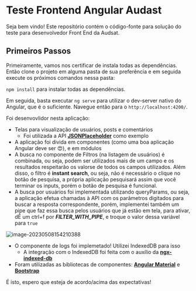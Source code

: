 # Teste Frontend Angular Audast 

Seja bem vindo! Este repositório contém o código-fonte para solução do teste para desenvolvedor Front End da Audsat.

## Primeiros Passos

Primeiramente, vamos nos certificar de instala todas as dependências. Então clone o projeto em alguma pasta de sua preferência e em seguida execute os próximos comandos nessa pasta:

`npm install` para instalar todas as dependências.



Em seguida, basta executar  `ng serve` para utilizar o dev-server nativo do Angular, que é o suficiente. Navegue então para o `http://localhost:4200/`.



Foi desenvovlidor nesta aplicação:

- Telas para visualização de usuários, posts e comentários 
  - Foi utilizada a API **[JSONPlaceholder](https://jsonplaceholder.typicode.com/)** como exemplo
- A aplicação foi divida em componentes (como uma boa aplicação Angular deve ser 😍), e em módulos
- A busca no componente de Filtros (na listagem de usuários) é combinada, ou seja, podem ser utilizados mais de um campo e os resultados respeitarão os valorse de todos os campos utilizados. Além disso, o filtro é **instant search**, ou seja, não é necessário o clique no botão de pesquisa, a própria aplicação pesquisará assim que você terminar os inputs, porém o botão de pesquisa é funcional.
- A busca por usuários foi implementada utilizando queryParams, ou seja, a aplicação efetua chamadas à API com os parãmetros digitados para buscar a resposta correspondente, porém, implementei também um pipe que faz essa busca pelos usuários que já estão em tela, para ativar, dÊ um ctrl+f por ***FILTER_WITH_PIPE***, e troque o valor dessa variável para `true`

![image-20230508154210388](C:\Users\josel\AppData\Roaming\Typora\typora-user-images\image-20230508154210388.png)

* O componente de logs foi implemetado! Utilizei IndexedDB para isso
  * A integração com o IndexedDB foi feita com o auxílio da **[ngx-indexed-db](https://www.npmjs.com/package/ngx-indexed-db)**
* Foram utilizadas as bibliotecas de componentes: **[Angular Material](https://material.angular.io/)** e **[Bootstrap](https://getbootstrap.com/)**





É isto, espero que esteja de acordo/acima das expectativas!
